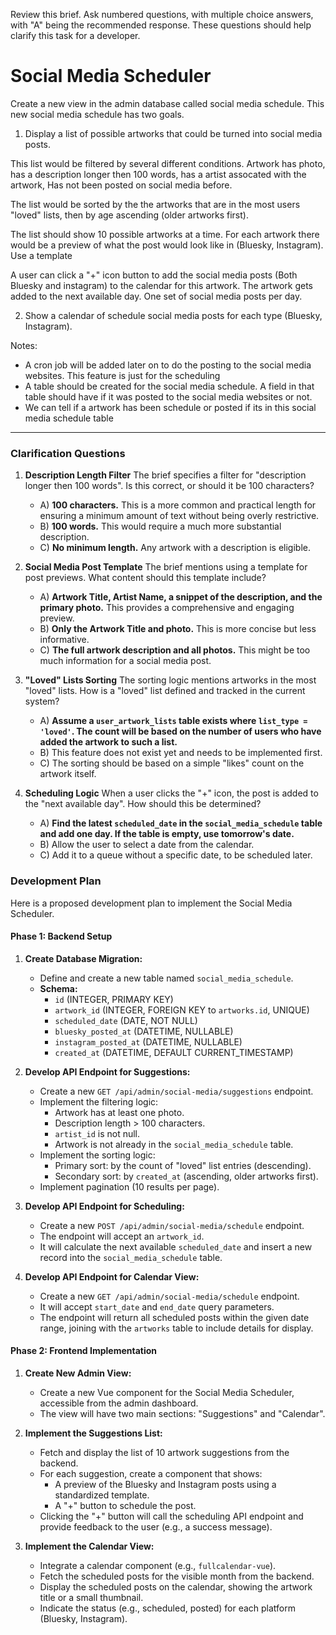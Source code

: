 Review this brief. Ask numbered questions, with multiple choice answers, with "A" being the recommended response. These questions should help clarify this task for a developer. 

# Social Media Scheduler

Create a new view in the admin database called social media schedule. This new social media schedule has two goals. 

1) Display a list of possible artworks that could be turned into social media posts. 

This list would be filtered by several different conditions. Artwork has photo, has a description longer then 100 words, has a artist assocated with the artwork, Has not been posted on social media before. 

The list would be sorted by the the artworks that are in the most users "loved" lists, then by age ascending (older artworks first). 

The list should show 10 possible artworks at a time. For each artwork there would be a preview of what the post would look like in (Bluesky, Instagram). Use a template 

A user can click a "+" icon button to add the social media posts (Both Bluesky and instagram) to the calendar for this artwork. The artwork gets added to the next available day. One set of social media posts per day.

2) Show a calendar of schedule social media posts for each type (Bluesky, Instagram). 


Notes:
- A cron job will be added later on to do the posting to the social media websites. This feature is just for the scheduling
- A table should be created for the social media schedule. A field in that table should have if it was posted to the social media websites or not. 
- We can tell if a artwork has been schedule or posted if its in this social media schedule table

---

### Clarification Questions

1.  **Description Length Filter**
    The brief specifies a filter for "description longer then 100 words". Is this correct, or should it be 100 characters?
    *   A) **100 characters.** This is a more common and practical length for ensuring a minimum amount of text without being overly restrictive.
    *   B) **100 words.** This would require a much more substantial description.
    *   C) **No minimum length.** Any artwork with a description is eligible.

2.  **Social Media Post Template**
    The brief mentions using a template for post previews. What content should this template include?
    *   A) **Artwork Title, Artist Name, a snippet of the description, and the primary photo.** This provides a comprehensive and engaging preview.
    *   B) **Only the Artwork Title and photo.** This is more concise but less informative.
    *   C) **The full artwork description and all photos.** This might be too much information for a social media post.

3.  **"Loved" Lists Sorting**
    The sorting logic mentions artworks in the most "loved" lists. How is a "loved" list defined and tracked in the current system?
    *   A) **Assume a `user_artwork_lists` table exists where `list_type = 'loved'`. The count will be based on the number of users who have added the artwork to such a list.**
    *   B) This feature does not exist yet and needs to be implemented first.
    *   C) The sorting should be based on a simple "likes" count on the artwork itself.

4.  **Scheduling Logic**
    When a user clicks the "+" icon, the post is added to the "next available day". How should this be determined?
    *   A) **Find the latest `scheduled_date` in the `social_media_schedule` table and add one day. If the table is empty, use tomorrow's date.**
    *   B) Allow the user to select a date from the calendar.
    *   C) Add it to a queue without a specific date, to be scheduled later.

### Development Plan

Here is a proposed development plan to implement the Social Media Scheduler.

#### Phase 1: Backend Setup

1.  **Create Database Migration:**
    *   Define and create a new table named `social_media_schedule`.
    *   **Schema:**
        *   `id` (INTEGER, PRIMARY KEY)
        *   `artwork_id` (INTEGER, FOREIGN KEY to `artworks.id`, UNIQUE)
        *   `scheduled_date` (DATE, NOT NULL)
        *   `bluesky_posted_at` (DATETIME, NULLABLE)
        *   `instagram_posted_at` (DATETIME, NULLABLE)
        *   `created_at` (DATETIME, DEFAULT CURRENT_TIMESTAMP)

2.  **Develop API Endpoint for Suggestions:**
    *   Create a new `GET /api/admin/social-media/suggestions` endpoint.
    *   Implement the filtering logic:
        *   Artwork has at least one photo.
        *   Description length > 100 characters.
        *   `artist_id` is not null.
        *   Artwork is not already in the `social_media_schedule` table.
    *   Implement the sorting logic:
        *   Primary sort: by the count of "loved" list entries (descending).
        *   Secondary sort: by `created_at` (ascending, older artworks first).
    *   Implement pagination (10 results per page).

3.  **Develop API Endpoint for Scheduling:**
    *   Create a new `POST /api/admin/social-media/schedule` endpoint.
    *   The endpoint will accept an `artwork_id`.
    *   It will calculate the next available `scheduled_date` and insert a new record into the `social_media_schedule` table.

4.  **Develop API Endpoint for Calendar View:**
    *   Create a new `GET /api/admin/social-media/schedule` endpoint.
    *   It will accept `start_date` and `end_date` query parameters.
    *   The endpoint will return all scheduled posts within the given date range, joining with the `artworks` table to include details for display.

#### Phase 2: Frontend Implementation

1.  **Create New Admin View:**
    *   Create a new Vue component for the Social Media Scheduler, accessible from the admin dashboard.
    *   The view will have two main sections: "Suggestions" and "Calendar".

2.  **Implement the Suggestions List:**
    *   Fetch and display the list of 10 artwork suggestions from the backend.
    *   For each suggestion, create a component that shows:
        *   A preview of the Bluesky and Instagram posts using a standardized template.
        *   A "+" button to schedule the post.
    *   Clicking the "+" button will call the scheduling API endpoint and provide feedback to the user (e.g., a success message).

3.  **Implement the Calendar View:**
    *   Integrate a calendar component (e.g., `fullcalendar-vue`).
    *   Fetch the scheduled posts for the visible month from the backend.
    *   Display the scheduled posts on the calendar, showing the artwork title or a small thumbnail.
    *   Indicate the status (e.g., scheduled, posted) for each platform (Bluesky, Instagram).
 